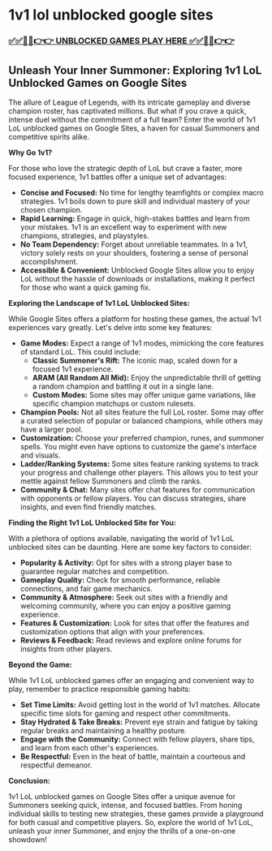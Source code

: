 # 1v1 lol unblocked google sites

### [✅✅🔴🔴👉👉 UNBLOCKED GAMES PLAY HERE ✅✅🔴🔴👉👉](https://topstoryindia.com)

## Unleash Your Inner Summoner:  Exploring 1v1 LoL Unblocked Games on Google Sites

The allure of League of Legends, with its intricate gameplay and diverse champion roster, has captivated millions. But what if you crave a quick, intense duel without the commitment of a full team? Enter the world of 1v1 LoL unblocked games on Google Sites, a haven for casual Summoners and competitive spirits alike.

**Why Go 1v1?**

For those who love the strategic depth of LoL but crave a faster, more focused experience, 1v1 battles offer a unique set of advantages:

* **Concise and Focused:** No time for lengthy teamfights or complex macro strategies. 1v1 boils down to pure skill and individual mastery of your chosen champion.
* **Rapid Learning:**  Engage in quick, high-stakes battles and learn from your mistakes. 1v1 is an excellent way to experiment with new champions, strategies, and playstyles.
* **No Team Dependency:** Forget about unreliable teammates. In a 1v1, victory solely rests on your shoulders, fostering a sense of personal accomplishment.
* **Accessible & Convenient:** Unblocked Google Sites allow you to enjoy LoL without the hassle of downloads or installations, making it perfect for those who want a quick gaming fix.

**Exploring the Landscape of 1v1 LoL Unblocked Sites:**

While Google Sites offers a platform for hosting these games, the actual 1v1 experiences vary greatly. Let's delve into some key features:

* **Game Modes:**  Expect a range of 1v1 modes, mimicking the core features of standard LoL. This could include:
    * **Classic Summoner's Rift:** The iconic map, scaled down for a focused 1v1 experience.
    * **ARAM (All Random All Mid):**  Enjoy the unpredictable thrill of getting a random champion and battling it out in a single lane.
    * **Custom Modes:** Some sites may offer unique game variations, like specific champion matchups or custom rulesets.
* **Champion Pools:** Not all sites feature the full LoL roster. Some may offer a curated selection of popular or balanced champions, while others may have a larger pool.
* **Customization:**  Choose your preferred champion, runes, and summoner spells. You might even have options to customize the game's interface and visuals.
* **Ladder/Ranking Systems:** Some sites feature ranking systems to track your progress and challenge other players. This allows you to test your mettle against fellow Summoners and climb the ranks.
* **Community & Chat:**  Many sites offer chat features for communication with opponents or fellow players. You can discuss strategies, share insights, and even find friendly matches.

**Finding the Right 1v1 LoL Unblocked Site for You:**

With a plethora of options available, navigating the world of 1v1 LoL unblocked sites can be daunting. Here are some key factors to consider:

* **Popularity & Activity:**  Opt for sites with a strong player base to guarantee regular matches and competition. 
* **Gameplay Quality:**  Check for smooth performance, reliable connections, and fair game mechanics. 
* **Community & Atmosphere:**  Seek out sites with a friendly and welcoming community, where you can enjoy a positive gaming experience.
* **Features & Customization:**  Look for sites that offer the features and customization options that align with your preferences.
* **Reviews & Feedback:**  Read reviews and explore online forums for insights from other players.

**Beyond the Game:**

While 1v1 LoL unblocked games offer an engaging and convenient way to play, remember to practice responsible gaming habits:

* **Set Time Limits:** Avoid getting lost in the world of 1v1 matches. Allocate specific time slots for gaming and respect other commitments.
* **Stay Hydrated & Take Breaks:**  Prevent eye strain and fatigue by taking regular breaks and maintaining a healthy posture. 
* **Engage with the Community:**  Connect with fellow players, share tips, and learn from each other's experiences. 
* **Be Respectful:**  Even in the heat of battle, maintain a courteous and respectful demeanor.

**Conclusion:**

1v1 LoL unblocked games on Google Sites offer a unique avenue for Summoners seeking quick, intense, and focused battles. From honing individual skills to testing new strategies, these games provide a playground for both casual and competitive players. So, explore the world of 1v1 LoL, unleash your inner Summoner, and enjoy the thrills of a one-on-one showdown! 
